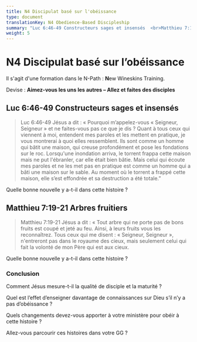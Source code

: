 ```yaml
---
title: N4 Discipulat basé sur l'obéissance
type: document
translationKey: N4 Obedience-Based Discipleship
summary: "Luc 6:46-49 Constructeurs sages et insensés  <br>Matthieu 7:19-21 Arbres fruitiers"
weight: 5
---
```

# N4 Discipulat basé sur l’obéissance

Il s'agit d'une formation dans le N-Path : **N**ew Wineskins Training.

Devise : **Aimez-vous les uns les autres – Allez et faites des disciples**

## Luc 6:46-49 Constructeurs sages et insensés

>   Luc 6:46-49 Jésus a dit : « Pourquoi m’appelez-vous « Seigneur, Seigneur » et ne faites-vous pas ce que je dis ? Quant à tous ceux qui viennent à moi, entendent mes paroles et les mettent en pratique, je vous montrerai à quoi elles ressemblent. Ils sont comme un homme qui bâtit une maison, qui creuse profondément et pose les fondations sur le roc. Lorsqu'une inondation arriva, le torrent frappa cette maison mais ne put l'ébranler, car elle était bien bâtie. Mais celui qui écoute mes paroles et ne les met pas en pratique est comme un homme qui a bâti une maison sur le sable. Au moment où le torrent a frappé cette maison, elle s’est effondrée et sa destruction a été totale.”

Quelle bonne nouvelle y a-t-il dans cette histoire ?

## Matthieu 7:19-21 Arbres fruitiers

>   Matthieu 7:19-21 Jésus a dit : « Tout arbre qui ne porte pas de bons fruits est coupé et jeté au feu. Ainsi, à leurs fruits vous les reconnaîtrez. Tous ceux qui me disent : « Seigneur, Seigneur », n'entreront pas dans le royaume des cieux, mais seulement celui qui fait la volonté de mon Père qui est aux cieux.

Quelle bonne nouvelle y a-t-il dans cette histoire ?

### Conclusion

Comment Jésus mesure-t-il la qualité de disciple et la maturité ?

Quel est l’effet d’enseigner davantage de connaissances sur Dieu s’il n’y a pas d’obéissance ?

Quels changements devez-vous apporter à votre ministère pour obéir à cette histoire ?

Allez-vous parcourir ces histoires dans votre GG ?

